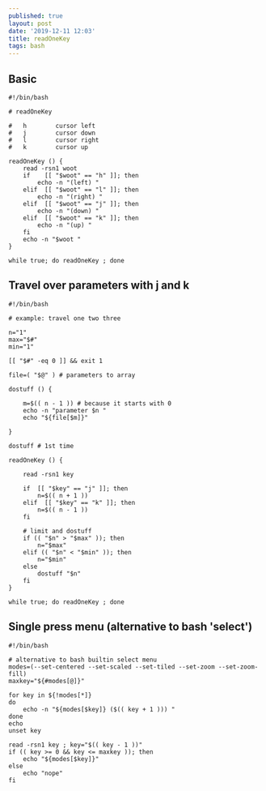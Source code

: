 ```yaml
---
published: true
layout: post
date: '2019-12-11 12:03'
title: readOneKey
tags: bash 
---
```

## Basic

    #!/bin/bash

    # readOneKey

    #   h        cursor left
    #   j        cursor down
    #   l        cursor right
    #   k        cursor up

    readOneKey () {
        read -rsn1 woot
        if    [[ "$woot" == "h" ]]; then
            echo -n "(left) "
        elif  [[ "$woot" == "l" ]]; then
            echo -n "(right) "
        elif  [[ "$woot" == "j" ]]; then
            echo -n "(down) "
        elif  [[ "$woot" == "k" ]]; then
            echo -n "(up) "    
        fi
        echo -n "$woot "
    }

    while true; do readOneKey ; done

## Travel over parameters with j and k

    #!/bin/bash
    
    # example: travel one two three

    n="1"
    max="$#"
    min="1"

    [[ "$#" -eq 0 ]] && exit 1

    file=( "$@" ) # parameters to array

    dostuff () {
        
        m=$(( n - 1 )) # because it starts with 0
        echo -n "parameter $n "
        echo "${file[$m]}"

    }

    dostuff # 1st time

    readOneKey () {
        
        read -rsn1 key
        
        if  [[ "$key" == "j" ]]; then
            n=$(( n + 1 ))
        elif  [[ "$key" == "k" ]]; then
            n=$(( n - 1 ))  
        fi
          
        # limit and dostuff
        if (( "$n" > "$max" )); then
            n="$max"
        elif (( "$n" < "$min" )); then
            n="$min"
        else
            dostuff "$n"
        fi
    }

    while true; do readOneKey ; done
    
## Single press menu (alternative to bash 'select')

    #!/bin/bash

    # alternative to bash builtin select menu
    modes=(--set-centered --set-scaled --set-tiled --set-zoom --set-zoom-fill)
    maxkey="${#modes[@]}"

    for key in ${!modes[*]}
    do
        echo -n "${modes[$key]} ($(( key + 1 ))) "
    done
    echo
    unset key

    read -rsn1 key ; key="$(( key - 1 ))" 
    if (( key >= 0 && key <= maxkey )); then
        echo "${modes[$key]}"
    else
        echo "nope"
    fi
